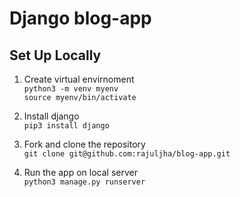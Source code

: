 # Django blog-app

## Set Up Locally

1. Create virtual envirnoment <br>
```python3 -m venv myenv``` <br>
```source myenv/bin/activate``` <br>

2. Install django <br>
```pip3 install django``` <br>

3. Fork and clone the repository <br>
```git clone git@github.com:rajuljha/blog-app.git```<br>

4. Run the app on local server <br>
```python3 manage.py runserver``` <br>
